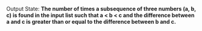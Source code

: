 Output State: **The number of times a subsequence of three numbers (a, b, c) is found in the input list such that a < b < c and the difference between a and c is greater than or equal to the difference between b and c.**